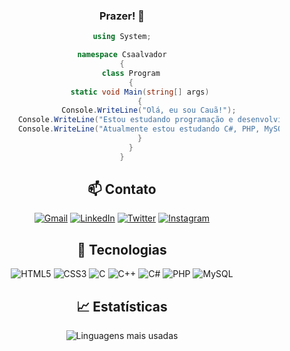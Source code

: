 


  <div style="text-align: center;">

### Prazer! 🥷


```csharp
using System;

namespace Csaalvador
{
    class Program
    {
        static void Main(string[] args)
        {
            Console.WriteLine("Olá, eu sou Cauã!");
            Console.WriteLine("Estou estudando programação e desenvolvimento web.");
            Console.WriteLine("Atualmente estou estudando C#, PHP, MySQL e JavaScript.");
        }
    }
}

```
  
   <div align="center">

## 📫 Contato

[![Gmail](https://img.shields.io/badge/Gmail-D14836?style=for-the-badge&logo=gmail&logoColor=white)](mailto:csaalvador777@gmail.com)
[![LinkedIn](https://img.shields.io/badge/LinkedIn-0077B5?style=for-the-badge&logo=linkedin&logoColor=white)](https://www.linkedin.com/in/cau%C3%A3-santos-0b1b1b1b9/)
[![Twitter](https://img.shields.io/badge/Twitter-1DA1F2?style=for-the-badge&logo=twitter&logoColor=white)](https://twitter.com/Csaalvador)
[![Instagram](https://img.shields.io/badge/Instagram-E4405F?style=for-the-badge&logo=instagram&logoColor=white)](https://instagram.com/csaalvador?igshid=ZDdkNTZiNTM=)

## 🚀 Tecnologias

![HTML5](https://img.shields.io/badge/HTML5-E34F26?style=for-the-badge&logo=html5&logoColor=white)
![CSS3](https://img.shields.io/badge/CSS3-1572B6?style=for-the-badge&logo=css3&logoColor=white)
![C](https://img.shields.io/badge/C-A8B9CC?style=for-the-badge&logo=c&logoColor=black)
![C++](https://img.shields.io/badge/C++-00599C?style=for-the-badge&logo=c%2B%2B&logoColor=white)
![C#](https://img.shields.io/badge/C%23-239120?style=for-the-badge&logo=c-sharp&logoColor=white)
![PHP](https://img.shields.io/badge/PHP-777BB4?style=for-the-badge&logo=php&logoColor=white)
![MySQL](https://img.shields.io/badge/MySQL-00000F?style=for-the-badge&logo=mysql&logoColor=white)

## 📈 Estatísticas

![Linguagens mais usadas](https://github-readme-stats.vercel.app/api/top-langs/?username=Csaalvador&layout=compact&theme=dark)

</div>

